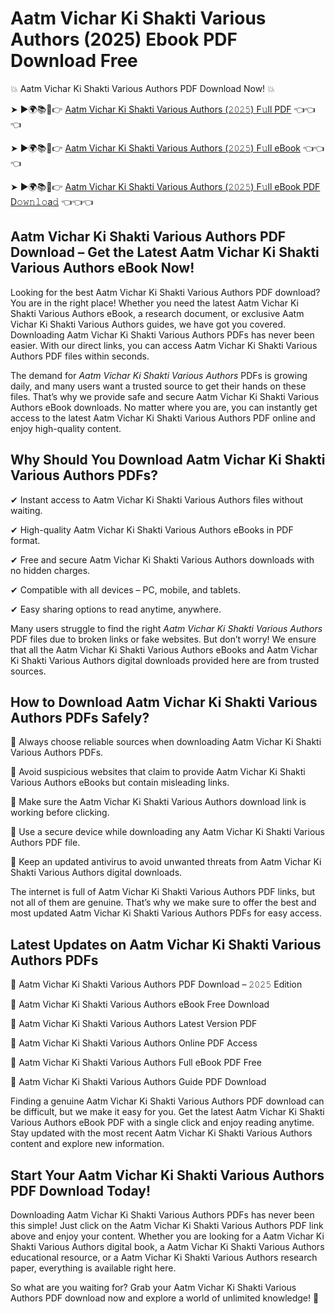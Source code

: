 # Aatm Vichar Ki Shakti Various Authors (2025) Ebook PDF Download Free

💥 Aatm Vichar Ki Shakti Various Authors PDF Download Now! 💥

➤ ►🌍📚📱👉 [Aatm Vichar Ki Shakti Various Authors (𝟸𝟶𝟸𝟻) F𝚞ll PDF](https://getpdf.xyz/aatm-vichar-ki-shakti-various-authors) 👈👈👈


➤ ►🌍📚📱👉 [Aatm Vichar Ki Shakti Various Authors (𝟸𝟶𝟸𝟻) F𝚞ll eBook](https://getpdf.xyz/aatm-vichar-ki-shakti-various-authors) 👈👈👈


➤ ►🌍📚📱👉 [Aatm Vichar Ki Shakti Various Authors (𝟸𝟶𝟸𝟻) F𝚞ll eBook PDF D𝚘𝚠𝚗𝚕𝚘a𝚍](https://getpdf.xyz/aatm-vichar-ki-shakti-various-authors) 👈👈👈


## Aatm Vichar Ki Shakti Various Authors PDF Download – Get the Latest Aatm Vichar Ki Shakti Various Authors eBook Now!

Looking for the best Aatm Vichar Ki Shakti Various Authors PDF download? You are in the right place! Whether you need the latest Aatm Vichar Ki Shakti Various Authors eBook, a research document, or exclusive Aatm Vichar Ki Shakti Various Authors guides, we have got you covered. Downloading Aatm Vichar Ki Shakti Various Authors PDFs has never been easier. With our direct links, you can access Aatm Vichar Ki Shakti Various Authors PDF files within seconds.

The demand for *Aatm Vichar Ki Shakti Various Authors* PDFs is growing daily, and many users want a trusted source to get their hands on these files. That’s why we provide safe and secure Aatm Vichar Ki Shakti Various Authors eBook downloads. No matter where you are, you can instantly get access to the latest Aatm Vichar Ki Shakti Various Authors PDF online and enjoy high-quality content.

## Why Should You Download Aatm Vichar Ki Shakti Various Authors PDFs?

✔ Instant access to Aatm Vichar Ki Shakti Various Authors files without waiting.

✔ High-quality Aatm Vichar Ki Shakti Various Authors eBooks in PDF format.

✔ Free and secure Aatm Vichar Ki Shakti Various Authors downloads with no hidden charges.

✔ Compatible with all devices – PC, mobile, and tablets.

✔ Easy sharing options to read anytime, anywhere.

Many users struggle to find the right *Aatm Vichar Ki Shakti Various Authors* PDF files due to broken links or fake websites. But don’t worry! We ensure that all the Aatm Vichar Ki Shakti Various Authors eBooks and Aatm Vichar Ki Shakti Various Authors digital downloads provided here are from trusted sources.

## How to Download Aatm Vichar Ki Shakti Various Authors PDFs Safely?

📌 Always choose reliable sources when downloading Aatm Vichar Ki Shakti Various Authors PDFs.

📌 Avoid suspicious websites that claim to provide Aatm Vichar Ki Shakti Various Authors eBooks but contain misleading links.

📌 Make sure the Aatm Vichar Ki Shakti Various Authors download link is working before clicking.

📌 Use a secure device while downloading any Aatm Vichar Ki Shakti Various Authors PDF file.

📌 Keep an updated antivirus to avoid unwanted threats from Aatm Vichar Ki Shakti Various Authors digital downloads.

The internet is full of Aatm Vichar Ki Shakti Various Authors PDF links, but not all of them are genuine. That’s why we make sure to offer the best and most updated Aatm Vichar Ki Shakti Various Authors PDFs for easy access.

## Latest Updates on Aatm Vichar Ki Shakti Various Authors PDFs

🔹 Aatm Vichar Ki Shakti Various Authors PDF Download – 𝟸𝟶𝟸𝟻 Edition

🔹 Aatm Vichar Ki Shakti Various Authors eBook Free Download

🔹 Aatm Vichar Ki Shakti Various Authors Latest Version PDF

🔹 Aatm Vichar Ki Shakti Various Authors Online PDF Access

🔹 Aatm Vichar Ki Shakti Various Authors Full eBook PDF Free

🔹 Aatm Vichar Ki Shakti Various Authors Guide PDF Download

Finding a genuine Aatm Vichar Ki Shakti Various Authors PDF download can be difficult, but we make it easy for you. Get the latest Aatm Vichar Ki Shakti Various Authors eBook PDF with a single click and enjoy reading anytime. Stay updated with the most recent Aatm Vichar Ki Shakti Various Authors content and explore new information.

## Start Your Aatm Vichar Ki Shakti Various Authors PDF Download Today!

Downloading Aatm Vichar Ki Shakti Various Authors PDFs has never been this simple! Just click on the Aatm Vichar Ki Shakti Various Authors PDF link above and enjoy your content. Whether you are looking for a Aatm Vichar Ki Shakti Various Authors digital book, a Aatm Vichar Ki Shakti Various Authors educational resource, or a Aatm Vichar Ki Shakti Various Authors research paper, everything is available right here.

So what are you waiting for? Grab your Aatm Vichar Ki Shakti Various Authors PDF download now and explore a world of unlimited knowledge! 🚀
